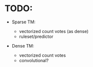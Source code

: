TODO:
====

- Sparse TM:
    - vectorized count votes (as dense)
    - ruleset/predictor 

- Dense TM:
    - vectorized count votes
    - convolutional?
